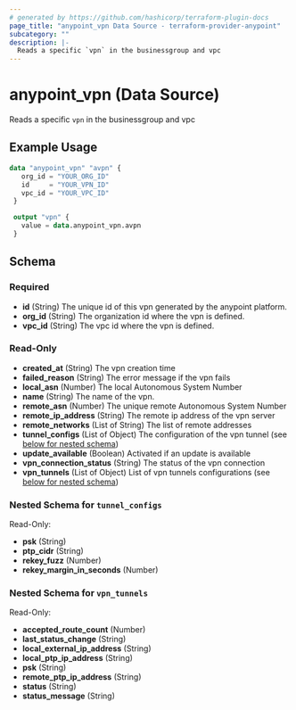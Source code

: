 ```yaml
---
# generated by https://github.com/hashicorp/terraform-plugin-docs
page_title: "anypoint_vpn Data Source - terraform-provider-anypoint"
subcategory: ""
description: |-
  Reads a specific `vpn` in the businessgroup and vpc
---
```


# anypoint_vpn (Data Source)

Reads a specific `vpn` in the businessgroup and vpc

## Example Usage

```terraform
data "anypoint_vpn" "avpn" {
   org_id = "YOUR_ORG_ID"
   id     = "YOUR_VPN_ID"
   vpc_id = "YOUR_VPC_ID"
 }

 output "vpn" {
   value = data.anypoint_vpn.avpn
 }
```

<!-- schema generated by tfplugindocs -->
## Schema

### Required

- **id** (String) The unique id of this vpn generated by the anypoint platform.
- **org_id** (String) The organization id where the vpn is defined.
- **vpc_id** (String) The vpc id where the vpn is defined.

### Read-Only

- **created_at** (String) The vpn creation time
- **failed_reason** (String) The error message if the vpn fails
- **local_asn** (Number) The local Autonomous System Number
- **name** (String) The name of the vpn.
- **remote_asn** (Number) The unique remote Autonomous System Number
- **remote_ip_address** (String) The remote ip address of the vpn server
- **remote_networks** (List of String) The list of remote addresses
- **tunnel_configs** (List of Object) The configuration of the vpn tunnel (see [below for nested schema](#nestedatt--tunnel_configs))
- **update_available** (Boolean) Activated if an update is available
- **vpn_connection_status** (String) The status of the vpn connection
- **vpn_tunnels** (List of Object) List of vpn tunnels configurations (see [below for nested schema](#nestedatt--vpn_tunnels))

<a id="nestedatt--tunnel_configs"></a>
### Nested Schema for `tunnel_configs`

Read-Only:

- **psk** (String)
- **ptp_cidr** (String)
- **rekey_fuzz** (Number)
- **rekey_margin_in_seconds** (Number)


<a id="nestedatt--vpn_tunnels"></a>
### Nested Schema for `vpn_tunnels`

Read-Only:

- **accepted_route_count** (Number)
- **last_status_change** (String)
- **local_external_ip_address** (String)
- **local_ptp_ip_address** (String)
- **psk** (String)
- **remote_ptp_ip_address** (String)
- **status** (String)
- **status_message** (String)


